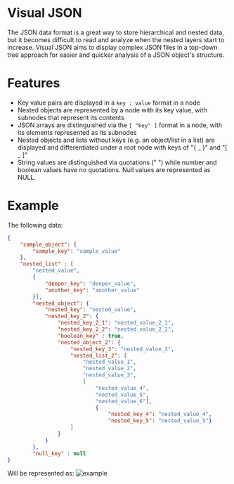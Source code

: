 # Visual JSON
The JSON data format is a great way to store hierarchical and nested data, but it becomes difficult to read and analyze when the nested layers start to increase. Visual JSON aims to display complex JSON files in a top-down tree approach for easier and quicker analysis of a JSON object's structure.

# Features
- Key value pairs are displayed in a `key : value` format in a node
- Nested objects are represented by a node with its key value, with subnodes that represent its contents
- JSON arrays are distinguished via the `[ "key" ]` format in a node, with its elements represented as its subnodes
- Nested objects and lists without keys (e.g. an object/list in a list) are displayed and differentiated under a root node with keys of "{ _ }" and "[ _ ]"
- String values are distinguished via quotations (" ") while number and boolean values have no quotations. Null values are represented as NULL.

# Example

The following data:
```JSON
{
	"sample_object": {
		"sample_key": "sample_value"
	},
	"nested_list" : [
		"nested_value",
		{
			"deeper_key": "deeper_value",
			"another_key": "another_value"
		}],
		"nested_object": {
			"nested_key": "nested_value",
			"nested_key_2": {
				"nested_key_2_1": "nested_value_2_1",
				"nested_key_2_2": "nested_value_2_2",
				"boolean_key" : true,
				"nested_object_2": {
					"nested_key_3": "nested_value_3",
					"nested_list_2": [
						"nested_value_1",
						"nested_value_2",
						"nested_value_3",
						[
							"nested_value_4",
							"nested_value_5",
							"nested_value_6"],
							{
								"nested_key_4": "nested_value_4",
								"nested_key_5": "nested_value_5"}
					]
				}
			}
		}, 
		"null_key" : null
}
```

Will be represented as:
![example](https://user-images.githubusercontent.com/76023265/222950563-16b0076b-0993-468a-8afa-2f9e8011d2ae.png)


